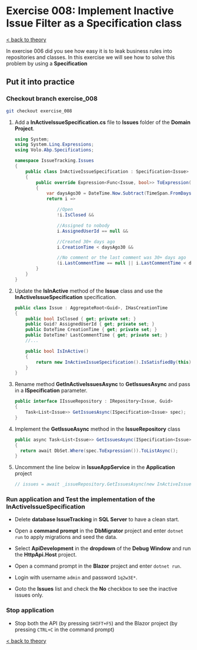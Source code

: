# Exercise 008: Implement Inactive Issue Filter as a Specification class

[< back to theory](../docs/part3/part3-Implementation-The-Building-Blocks.md#theory_exercise_008)

In exercise 006 did you see how easy it is to leak business rules into repositories and classes. In this exercise we will see how to solve this problem by using a **Specification**

## Put it into practice

### Checkout branch exercise_008

```bash
git checkout exercise_008
```

1. Add a **InActiveIssueSpecification.cs** file to **Issues** folder of the **Domain Project**.

    ```csharp
    using System;
    using System.Linq.Expressions;
    using Volo.Abp.Specifications;

    namespace IssueTracking.Issues
    {
        public class InActiveIssueSpecification : Specification<Issue>
        {
            public override Expression<Func<Issue, bool>> ToExpression()
            {
                var daysAgo30 = DateTime.Now.Subtract(TimeSpan.FromDays(30));
                return i =>

                    //Open
                    !i.IsClosed &&

                    //Assigned to nobody
                    i.AssignedUserId == null &&

                    //Created 30+ days ago
                    i.CreationTime < daysAgo30 &&

                    //No comment or the last comment was 30+ days ago
                    (i.LastCommentTime == null || i.LastCommentTime < daysAgo30);
            }
        }
    }

    ```

2. Update the **IsInActive** method of the **Issue** class and use the **InActiveIssueSpecification** specification.

    ```csharp
    public class Issue : AggregateRoot<Guid>, IHasCreationTime
    {
        public bool IsClosed { get; private set; }
        public Guid? AssignedUserId { get; private set; }
        public DateTime CreationTime { get; private set; }
        public DateTime? LastCommentTime { get; private set; }
        //...

        public bool IsInActive()
        {
            return new InActiveIssueSpecification().IsSatisfiedBy(this);
        }
    }
    ```

3. Rename method **GetInActiveIssuesAsync** to **GetIssuesAsync** and pass in a **ISpecification** parameter.

    ```csharp
    public interface IIssueRepository : IRepository<Issue, Guid>
    {
        Task<List<Issue>> GetIssuesAsync(ISpecification<Issue> spec);
    }
    ```

4. Implement the **GetIssueAsync** method in the **IssueRepository** class

    ```csharp
    public async Task<List<Issue>> GetIssuesAsync(ISpecification<Issue> spec)
    {
      return await DbSet.Where(spec.ToExpression()).ToListAsync();
    }
    ```

5. Uncomment the line below in **IssueAppService** in the **Application** project

    ```csharp
    // issues = await _issueRepository.GetIssuesAsync(new InActiveIssueSpecification());
    
    ```

### Run application and Test the implementation of the InActiveIssueSpecification

* Delete **database IssueTracking** in **SQL Server** to have a clean start.

* Open a **command prompt** in the **DbMigrator** project and enter `dotnet run` to apply migrations and seed the data.

* Select **ApiDevelopment** in the **dropdown** of the **Debug Window** and run the **HttpApi.Host** project.

* Open a command prompt in the **Blazor** project and enter `dotnet run`.

* Login with username `admin` and password `1q2w3E*`.

* Goto the **Issues** list and check the **No** checkbox to see the inactive issues only.

### Stop application

* Stop both the API (by pressing `SHIFT+F5`) and the Blazor project (by pressing `CTRL+C` in the command prompt)

[< back to theory](../docs/part3/part3-Implementation-The-Building-Blocks.md#theory_exercise_008)
